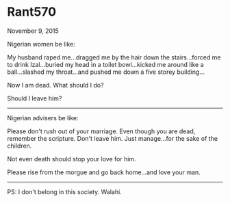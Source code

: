 # Rant570


November 9, 2015

Nigerian women be like:

My husband raped me...dragged me by the hair down the stairs...forced me to drink Izal...buried my head in a toilet bowl...kicked me around like a ball...slashed my throat...and pushed me down a five storey building...

Now I am dead. What should I do?

Should I leave him?

***

Nigerian advisers be like:

Please don't rush out of your marriage. Even though you are dead, remember the scripture. Don't leave him. Just manage...for the sake of the children. 

Not even death should stop your love for him. 

Please rise from the morgue and go back home...and love your man.

***

PS: I don't belong in this society. Walahi.
